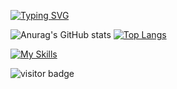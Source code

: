 [![Typing SVG](https://readme-typing-svg.herokuapp.com/?lines=Welcome+to+Guvanch's+github+page;I+am+mobile+developer)](https://git.io/typing-svg)


![Anurag's GitHub stats](https://github-readme-stats.vercel.app/api?username=northernerwolf&theme=github_dark&show_icons=true)
[![Top Langs](https://github-readme-stats.vercel.app/api/top-langs/?username=northernerwolf&layout=compact)](https://github.com/anuraghazra/github-readme-stats)




[![My Skills](https://skillicons.dev/icons?i=androidstudio,java,kotlin,nodejs,react,cpp,firebase,gradle,xd,ai,figma&theme=light)](https://skillicons.dev)



![visitor badge](https://visitor-badge.glitch.me/badge?page_id=northernerwolf)

